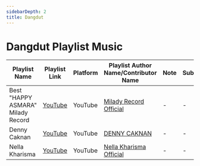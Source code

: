 ```yaml
---
sidebarDepth: 2
title: Dangdut
---
```


# Dangdut Playlist Music

| Playlist Name | Playlist Link | Platform | Playlist Author Name/Contributor Name | Note | Subgenre |
| -------------- |-------------- | -------- | ------- | ------- | -------- |
| Best "HAPPY ASMARA" Milady Record | [YouTube](https://www.youtube.com/playlist?list=PLfWz4B_Gd_uRhtTtPGBfFwvINgBwkoZ_0) | YouTube | [Milady Record Official](https://www.youtube.com/c/MiladyRecordOfficial) | - | - |
| Denny Caknan | [YouTube](https://www.youtube.com/watch?v=77s99NET9Mw&list=PLCQW8AnHzBbTIPqMolxkURq1mY7b8HN0C) | YouTube | [DENNY CAKNAN](https://www.youtube.com/channel/UC0k3T5AJYvKnuc52bB7rJTA) | - | - |
| Nella Kharisma | [YouTube](https://www.youtube.com/playlist?list=PLQVDVegXmBRqa3g92vhejz6SfPoxtxYlf) | YouTube | [Nella Kharisma Official](https://www.youtube.com/channel/UC2sVRtimSUdDN2myZ6Cf03w) | - | - |
